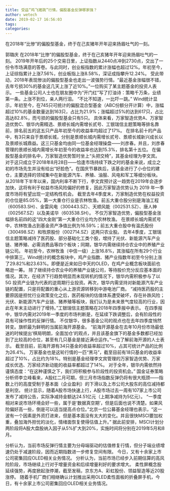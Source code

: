 ```yaml
---
title: 受益“鸡飞猪跳”行情，偏股基金反弹哪家强？
author: wetech
date: 2019-02-17 16:56:03
tags: 
categories: 
---
```

在2018年“比惨”的偏股型基金，终于在己亥猪年开年迎来扬眉吐气的一刻。
<!-- more -->
郭璐庆
在2018年“比惨”的偏股型基金，终于在己亥猪年开年迎来扬眉吐气的一刻。
2019年开年后的25个交易日里，上证指数从2440点冲到2730点，交出了一份令市场满意的答卷。与此同时，创业板指数的累计涨幅也超过12%。年初至今，上证综指累计上涨7.56%，创业板指上涨8.58%，深证成指攀升12.24%。
受此带动，2018年表现惨淡的偏股型基金也走出一波强势行情。“最近基金涨幅很不错，去年亏损30%的基金这几天上涨了近10%。”一位购买了某主题基金的投资人表示。
一些基金公司人士也在朋友圈中为“开门红”写了打油诗：策略千万条，业绩第一条。上涨不到位，亲人两行泪。
“不比不知道，一比吓一跳。”
Wind统计显示，年初至今，在745只可统计的偏股混合型基金（ABC份额分开计算）中，涨幅超过10%的基金数量达到163只，占比为21.9%；涨幅超过5%的达到617只，占比高达82.8%，而亏损的偏股型基金只有5只。
具体来看，万家智造优势A、万家智造优势C、银华内需精选、景顺长城内需增长贰号、工银瑞信主题策略等排名靠前，排名前五的这五只产品年初至今的收益率均超过了17%。
在排名前十的产品中，有3只来自于景顺长城，分别是景顺长城内需增长贰号、景顺长城新兴成长以及景顺长城鼎益。这三只基金均由同一位基金经理操盘——刘彦春。并且，刘彦春管理的景顺长城内需增长年初至今的收益率也达到15.3%，排名第十五位。
在偏股型基金的排名中，万家智造优势暂时坐上“头把交椅”，其基金经理为李文宾。
对于这只成立于2018年8月28日——恰逢市场持续下跌之时的基金来说，成立之初的市场先生并没有给出“好脸色”。在国庆节暴跌后，该基金进行了小仓位的建仓，主要选择的领域集中在新能源汽车、养殖、油服、风电和军工等细分板块。
从2018年下半年以来，国内利率不断下行，李文宾预计这一趋势在2019年会逐步加快，这将有利于权益市场风险偏好的修复，因此万家智造优势认为 2019 年一季度市场将有望出现一定结构性机会。
截至去年4季度末，万家制造优势在权益投资的仓位是85.05%，第一大重仓行业是农林牧渔。前五大重仓股分别是海油工程（600583.SH）、金雷风电（300443.SZ）、天顺风能（002531.SZ）、唐人神（002567.SZ）以及美诺华（603538.SH）。
不仅万家智造优势，偏股型基金涨幅排名前四的这“四大金刚”第一大重仓行业均为农林牧渔。
在景顺长城内需贰号中，农林牧渔占到基金资产净值比例为16.59%；前五大重仓股中有温氏股份（300498.SZ）和牧原股份（002714.SZ）这两只农业股。
去年4季度，工银瑞信主题策略减持了医药股、部分基础化工类个股，增持了光伏、新能源汽车产业链、猪养殖、必需消费品等四个板块；同期，银华内需继续持仓农业中的养殖产业链公司。
年初至今，农林牧渔（中信一级）上涨16.8%，其涨幅在所有29个行业中排第三。Wind统计的概念板块中，鸡产业指数、猪产业指数年初至今分别上涨了29.82%和23.63%。即便是近来如日中天的OLED，在鸡产业概念板块面前也略逊一筹。
除了继续持仓农业中的养殖产业链公司，等待股价充分反应基本面的情况。其次，在经济下行趋势明显而未现转机的情况下，银华内需积极参与了以 5G 投资产业链为代表的逆周期行业投资。再次，银华内需坚持对新能源汽车产业链的配置，只是将配置的重心从上游资源转移到中游电池厂商。
“减持医药股的主要原因是担忧行业政策变化之后，医药板块的估值体系遭受破坏，存在补跌风险；光伏、新能源汽车产业链、猪养殖等板块，我们认为是未来景气度较高的行业，因此在年末主动进行了增持。”工银瑞信主题策略在2018年四季报中表示。
在四季报中，银华内需对2019年一季度的市场判断是，在延续下跌调整后，会有阶段性的具有可操作性的反弹行情。
不仅银华，很多基金公司的观点也在去年四季度悄然转变。旗帜最为鲜明的当属前海开源基金。
“前海开源基金在去年10月份市场最低迷的时候提出‘棋局明朗，全面加仓’的观点，并且该基金旗下的基金多数都已经加到了比较高的仓位，甚至有几只基金是接近满仓运作。”一位了解前海开源的人士表示。
截至目前，前海开源有34只基金的收益率超过10%，占其可统计产品的比例为26.4%。
万家基金也是这轮行情的一匹“黑马”，截至目前有18只基金的收益率超过了10%，占比约为18%。特别是基金经理李文宾管理的万家智造优势、万家成长优选、万家经济新动能的收益率都超过了14%。
对于全年，银华内需依然持谨慎态度：“在这种谨慎之下，我们将积极参与阶段性的投资机会。”
国金证券策略分析师李立峰看来，A股红二月可期，但三月市场指数反弹仍将有很大瓶颈——指数上行的高度受制于基本面（企业盈利）的下滑以及上市公司大股东的高位减持都是利空。
统计显示，随着A股市场快速上行，A股市场过去一周有107家上市公司发布了减持公告，实际净减持金额达24.51亿元（上期净减持为5亿元）。
“一季度相对来说市场环境会好一些，属于是‘数据真空期’，但是后面也说不清楚。如果风险偏好高一些，倒是可以适当提高点仓位。”北京一位公募基金经理也表示，“这一波有一个因素是外资打进来，但是基本面没有太大的变化。并且很快MSCI要加权重，叠加海外担忧的淡化，情绪面恢复使得估值上升。”
据此前安排，MSCI计划分两阶段将A股大盘股纳入因子从5%扩大到20%，实施时间将分别在2019年5月和8月。
 
 
分析认为，当前市场反弹行情主要为分母端驱动的估值修复行情，但分子端业绩增速仍处于减速阶段，因而近期指数进一步修复空间有限。
今日，又有十余家上市公司密集回应OLED相关业务情况。
分析认为，当前市场已经步入前期估算的高风险阶段，市场继续上行对于增量资金和后续增量利好的要求增大。
柔性屏概念股延续强势，再度掀起涨停潮，截至发稿，京东方A、彩虹股份、领益智造等近20股涨停。
随着手机厂商们相继确认计划推出采用OLED柔性面板的折叠屏手机，今日，有十余家上市公司密集回应OLED相关业务情况。

